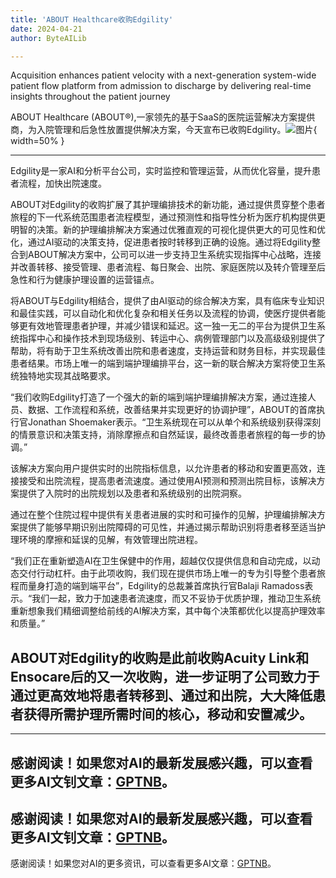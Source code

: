 ```yaml
---
title: 'ABOUT Healthcare收购Edgility'
date: 2024-04-21
author: ByteAILib

---
```


Acquisition enhances patient velocity with a next-generation system-wide patient flow platform from admission to discharge by delivering real-time insights throughout the patient journey

ABOUT Healthcare (ABOUT®),一家领先的基于SaaS的医院运营解决方案提供商，为入院管理和后急性放置提供解决方案，今天宣布已收购Edgility。![图片](https://ai-techpark.com/wp-content/uploads/2020/06/Buyer-Guide-500x281-1.jpg){ width=50% }

---
Edgility是一家AI和分析平台公司，实时监控和管理运营，从而优化容量，提升患者流程，加快出院速度。

ABOUT对Edgility的收购扩展了其护理编排技术的新功能，通过提供贯穿整个患者旅程的下一代系统范围患者流程模型，通过预测性和指导性分析为医疗机构提供更明智的决策。新的护理编排解决方案通过优雅直观的可视化提供更大的可见性和优化，通过AI驱动的决策支持，促进患者按时转移到正确的设施。通过将Edgility整合到ABOUT解决方案中，公司可以进一步支持卫生系统实现指挥中心战略，连接并改善转移、接受管理、患者流程、每日聚会、出院、家庭医院以及转介管理至后急性和行为健康护理设置的运营锚点。

将ABOUT与Edgility相结合，提供了由AI驱动的综合解决方案，具有临床专业知识和最佳实践，可以自动化和优化复杂和相关任务以及流程的协调，使医疗提供者能够更有效地管理患者护理，并减少错误和延迟。这一独一无二的平台为提供卫生系统指挥中心和操作技术到现场级别、转运中心、病例管理部门以及高级级别提供了帮助，将有助于卫生系统改善出院和患者速度，支持运营和财务目标，并实现最佳患者结果。市场上唯一的端到端护理编排平台，这一新的联合解决方案将使卫生系统独特地实现其战略要求。

“我们收购Edgility打造了一个强大的新的端到端护理编排解决方案，通过连接人员、数据、工作流程和系统，改善结果并实现更好的协调护理”，ABOUT的首席执行官Jonathan Shoemaker表示。“卫生系统现在可以从单个和系统级别获得深刻的情景意识和决策支持，消除摩擦点和自然延误，最终改善患者旅程的每一步的协调。”

该解决方案向用户提供实时的出院指标信息，以允许患者的移动和安置更高效，连接接受和出院流程，提高患者流速度。通过使用AI预测和预测出院目标，该解决方案提供了入院时的出院规划以及患者和系统级别的出院洞察。

通过在整个住院过程中提供有关患者进展的实时和可操作的见解，护理编排解决方案提供了能够早期识别出院障碍的可见性，并通过揭示帮助识别将患者移至适当护理环境的摩擦和延误的见解，有效管理出院进程。

“我们正在重新塑造AI在卫生保健中的作用，超越仅仅提供信息和自动完成，以动态交付行动杠杆。由于此项收购，我们现在提供市场上唯一的专为引导整个患者旅程而量身打造的端到端平台”，Edgility的总裁兼首席执行官Balaji Ramadoss表示。“我们一起，致力于加速患者流速度，而又不妥协于优质护理，推动卫生系统重新想象我们精细调整给前线的AI解决方案，其中每个决策都优化以提高护理效率和质量。”

ABOUT对Edgility的收购是此前收购Acuity Link和Ensocare后的又一次收购，进一步证明了公司致力于通过更高效地将患者转移到、通过和出院，大大降低患者获得所需护理所需时间的核心，移动和安置减少。
---

---
感谢阅读！如果您对AI的最新发展感兴趣，可以查看更多AI文钊文章：[GPTNB](https://gptnb.com)。
---
感谢阅读！如果您对AI的最新发展感兴趣，可以查看更多AI文钊文章：[GPTNB](https://gptnb.com)。
---
感谢阅读！如果您对AI的更多资讯，可以查看更多AI文章：[GPTNB](https://gptnb.com)。